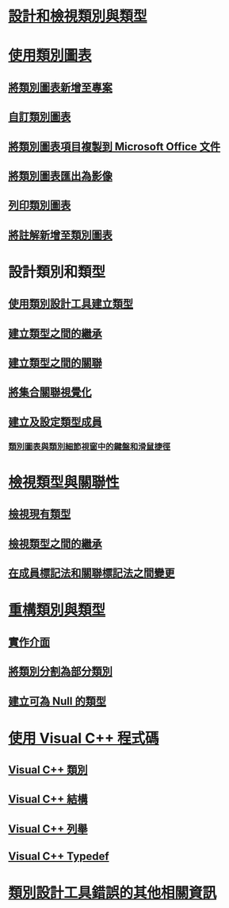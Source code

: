 # [設計和檢視類別與類型](designing-and-viewing-classes-and-types.md)
# [使用類別圖表](working-with-class-diagrams.md)
## [將類別圖表新增至專案](how-to-add-class-diagrams-to-projects.md)
## [自訂類別圖表](how-to-customize-class-diagrams.md)
## [將類別圖表項目複製到 Microsoft Office 文件](how-to-copy-class-diagram-elements-to-a-microsoft-office-document.md)
## [將類別圖表匯出為影像](how-to-export-class-diagrams-as-images.md)
## [列印類別圖表](how-to-print-class-diagrams.md)
## [將註解新增至類別圖表](how-to-add-comments-to-class-diagrams.md)
# 設計類別和類型
## [使用類別設計工具建立類型](how-to-create-types.md)
## [建立類型之間的繼承](how-to-create-inheritance-between-types.md)
## [建立類型之間的關聯](how-to-create-associations-between-types.md)
## [將集合關聯視覺化](how-to-visualize-a-collection-association.md)
## [建立及設定類型成員](creating-and-configuring-type-members.md)
### [類別圖表與類別細節視窗中的鍵盤和滑鼠捷徑](keyboard-and-mouse-shortcuts-in-the-class-diagram-and-class-details-window.md)
# [檢視類型與關聯性](viewing-types-and-relationships.md)
## [檢視現有類型](how-to-view-existing-types.md)
## [檢視類型之間的繼承](how-to-view-inheritance-between-types.md)
## [在成員標記法和關聯標記法之間變更](how-to-change-between-member-notation-and-association-notation.md)
# [重構類別與類型](refactoring-classes-and-types.md)
## [實作介面](how-to-implement-an-interface.md)
## [將類別分割為部分類別](how-to-split-a-class-into-partial-classes.md)
## [建立可為 Null 的類型](how-to-create-a-nullable-type.md)
# [使用 Visual C++ 程式碼](working-with-visual-cpp-code.md)
## [Visual C++ 類別](visual-cpp-classes.md)
## [Visual C++ 結構](visual-cpp-structures.md)
## [Visual C++ 列舉](visual-cpp-enumerations.md)
## [Visual C++ Typedef](visual-cpp-typedefs.md)
# [類別設計工具錯誤的其他相關資訊](additional-information-about-errors.md)
